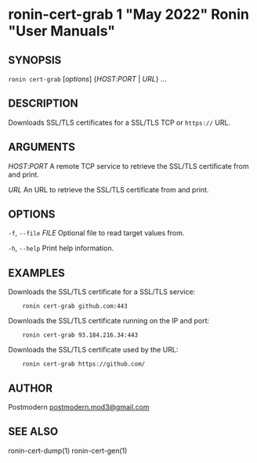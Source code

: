 # ronin-cert-grab 1 "May 2022" Ronin "User Manuals"

## SYNOPSIS

`ronin cert-grab` [*options*] {*HOST*:*PORT* \| *URL*} ...

## DESCRIPTION

Downloads SSL/TLS certificates for a SSL/TLS TCP or `https://` URL.

## ARGUMENTS

*HOST*:*PORT*
  A remote TCP service to retrieve the SSL/TLS certificate from and print.

*URL*
  An URL to retrieve the SSL/TLS certificate from and print.

## OPTIONS

`-f`, `--file` *FILE*
  Optional file to read target values from.

`-h`, `--help`
  Print help information.

## EXAMPLES

Downloads the SSL/TLS certificate for a SSL/TLS service:

        ronin cert-grab github.com:443

Downloads the SSL/TLS certificate running on the IP and port:

        ronin cert-grab 93.184.216.34:443

Downloads the SSL/TLS certificate used by the URL:

        ronin cert-grab https://github.com/

## AUTHOR

Postmodern <postmodern.mod3@gmail.com>

## SEE ALSO

ronin-cert-dump(1) ronin-cert-gen(1)
